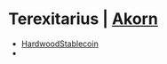 # Terexitarius | [Akorn](https://twitter.com/AkornMarket)

+ [HardwoodStablecoin](https://twitter.com/HStablecoin)
+ 
